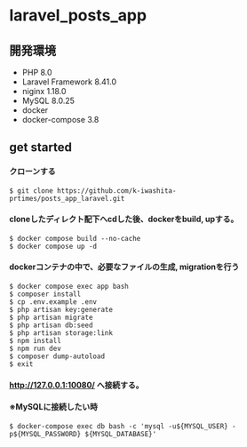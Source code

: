 # laravel_posts_app

## 開発環境
- PHP 8.0
- Laravel Framework 8.41.0
- niginx 1.18.0
- MySQL 8.0.25
- docker
- docker-compose 3.8


## get started


#### クローンする
```
$ git clone https://github.com/k-iwashita-prtimes/posts_app_laravel.git
```

#### cloneしたディレクト配下へcdした後、dockerをbuild, upする。
```
$ docker compose build --no-cache
$ docker compose up -d 
```

#### dockerコンテナの中で、必要なファイルの生成, migrationを行う
```
$ docker compose exec app bash
$ composer install
$ cp .env.example .env
$ php artisan key:generate
$ php artisan migrate
$ php artisan db:seed
$ php artisan storage:link
$ npm install
$ npm run dev
$ composer dump-autoload
$ exit 
```

#### http://127.0.0.1:10080/  へ接続する。


#### ※MySQLに接続したい時
```
$ docker-compose exec db bash -c 'mysql -u${MYSQL_USER} -p${MYSQL_PASSWORD} ${MYSQL_DATABASE}'
